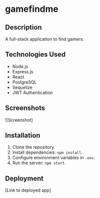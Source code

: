 # gamefindme
## Description
A full-stack application to find gamers.

## Technologies Used
- Node.js
- Express.js
- React
- PostgreSQL
- Sequelize
- JWT Authentication

## Screenshots
![Screenshot]

## Installation
1. Clone the repository.
2. Install dependencies: `npm install`.
3. Configure environment variables in `.env`.
4. Run the server: `npm start`.

## Deployment
[Link to deployed app]
